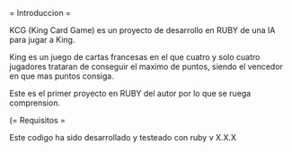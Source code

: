 = Introduccion =

KCG (King Card Game) es un proyecto de desarrollo en RUBY de una IA para jugar a King.

King es un juego de cartas francesas en el que cuatro y solo cuatro jugadores trataran de conseguir el maximo de puntos, siendo el vencedor en que mas puntos consiga.

Este es el primer proyecto en RUBY del autor por lo que se ruega comprension.

(= Requisitos =

Este codigo ha sido desarrollado y testeado con ruby v X.X.X
